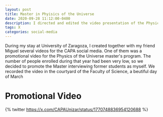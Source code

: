 ```yaml
---
layout: post
title: Master in Phyisics of the Universe
date: 2020-09-28 11:12:00-0400
description: I directed and edited the video presentation of the Physics of the Universe master's program.
tags: X
categories: social-media
---
```


During my stay at University of Zaragoza, I created together with my friend Miguel several videos for the CAPA social media. One of them was a promotional video for the Physics of the Universe master's program. The number of people enrolled during that year had been very low, so we decided to promote the Master interviewing former students as myself. 
We recorded the video in the courtyard of the Faculty of Science, a beutiful day of March

# Promotional Video

{% twitter https://x.com/CAPAUnizar/status/1770748836954120688 %}


